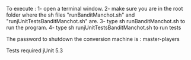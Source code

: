 To execute :
1- open a terminal window.
2- make sure you are in the root folder where the sh files "runBanditManchot.sh" and "runjUnitTestsBanditManchot.sh" are.
3- type sh runBanditManchot.sh to run the program.
4- type sh runjUnitTestsBanditManchot.sh to run tests


The password to shutdown the conversion machine is : master-players

Tests required jUnit 5.3
